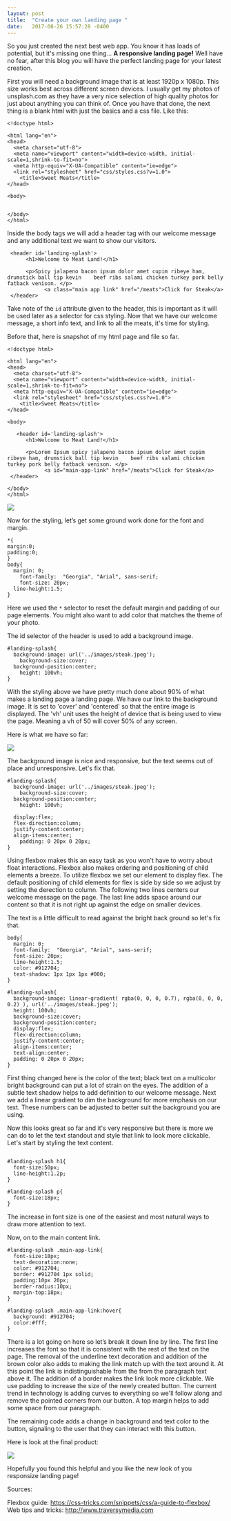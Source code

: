 ```yaml
---
layout: post
title:  "Create your own landing page "
date:   2017-08-26 15:57:28 -0400
---
```



So you just created the next best web app. You know it has loads of potential, but it's missing one thing...
**A responsive landing page!**
Well have no fear, after this blog you will have the perfect landing page for your latest creation.

First you will need a background image that is at least 1920p x 1080p. This size works best across different screen devices. I usually get my photos of unsplash.com as they have a very nice selection of high quality photos for just about anything you can think of. Once you have that done, the next thing is a blank html with just the basics and a css file.
Like this:

```
<!doctype html>

<html lang="en">
<head>
  <meta charset="utf-8">
  <meta name="viewport" content="width=device-width, initial-scale=1,shrink-to-fit=no">
  <meta http-equiv="X-UA-Compatible" content="ie=edge">
  <link rel="stylesheet" href="css/styles.css?v=1.0">
	<title>Sweet Meats</title>
</head>

<body>
  
	
</body>
</html>
```

Inside the body tags we will add a header tag with our welcome message and any additional text we want to show our visitors.

```
 <header id='landing-splash'>
      <h1>Welcome to Meat Land!</h1>
			
      <p>Spicy jalapeno bacon ipsum dolor amet cupim ribeye ham, drumstick ball tip kevin    beef ribs salami chicken turkey pork belly fatback venison. </p>	
			<a class="main app link" href="/meats">Click for Steak</a>
 </header>
```

Take note of the `id` attribute given to the header, this is important as it will be used later as a selector for css styling. Now that we have our welcome message, a short info text, and link to all the meats, it's time for styling.

Before that, here is snapshot of my html page and file so far.

```
<!doctype html>

<html lang="en">
<head>
  <meta charset="utf-8">
  <meta name="viewport" content="width=device-width, initial-scale=1,shrink-to-fit=no">
  <meta http-equiv="X-UA-Compatible" content="ie=edge">
  <link rel="stylesheet" href="css/styles.css?v=1.0">
	<title>Sweet Meats</title>
</head>

<body>

   <header id='landing-splash'>
      <h1>Welcome to Meat Land!</h1>
			
      <p>Lorem Ipsum spicy jalapeno bacon ipsum dolor amet cupim ribeye ham, drumstick ball tip kevin    beef ribs salami chicken turkey pork belly fatback venison. </p>	
			<a id="main-app-link" href="/meats">Click for Steak</a>
 </header>
	
</body>
</html>
```

![](https://i.gyazo.com/3f23040fa57d78dc844f647b3a9f31a8.png)

Now for the styling, let’s get some ground work done for the font and margin.

```
*{
margin:0;
padding:0;
}
body{
  margin: 0;
	font-family:  "Georgia", "Arial", sans-serif;
	font-size: 20px;
  line-height:1.5;
}
```

Here we used the `*` selector to reset the default margin and padding of our page elements. You might also want to add color that matches the theme of your photo. 
 
The id selector of the header is used to add a background image.

```
#landing-splash{
  background-image: url('../images/steak.jpeg');
	background-size:cover;
  background-position:center;
	height: 100vh;
}
```

With the styling above we have pretty much done about 90% of what makes a landing page a landing page. We have our link to the background image. It is set to 'cover' and 'centered' so that the entire image is displayed. The 'vh' unit uses the height of device that is being used to view the page. Meaning a vh of 50 will cover 50% of any screen.

Here is what we have so far:

![](https://i.gyazo.com/12df724722c03692305ab7fe148c0000.gif)

The background image is nice and responsive, but the text seems out of place and unresponsive. Let's fix that.

```
#landing-splash{
  background-image: url('../images/steak.jpeg');
	background-size:cover;
  background-position:center;
	height: 100vh;
	
  display:flex;
  flex-direction:column;
  justify-content:center;
  align-items:center;
	padding: 0 20px 0 20px;
}
```

Using flexbox makes this an easy task as you won't have to worry about float interactions. Flexbox also makes ordering and positioning of child elements a breeze. To utilize flexbox we set our element to display flex. The default positioning of child elements for flex is side by side so we adjust by setting the derection to column. The following two lines centers our welcome message on the page. The last line adds space around our content so that it is not right up against the edge on smaller devices.

The text is a little difficult to read against the bright back ground so let's fix that.

```
body{
  margin: 0;
  font-family:  "Georgia", "Arial", sans-serif;
  font-size: 20px;
  line-height:1.5;
  color: #912704;
  text-shadow: 1px 1px 1px #000;
}

#landing-splash{
  background-image: linear-gradient( rgba(0, 0, 0, 0.7), rgba(0, 0, 0, 0.2) ), url('../images/steak.jpeg');
  height: 100vh;
  background-size:cover;
  background-position:center;
  display:flex;
  flex-direction:column;
  justify-content:center;
  align-items:center;
  text-align:center;
  padding: 0 20px 0 20px;
}
```

First thing changed here is the color of the text; black text on a multicolor bright background can put a lot of strain on the eyes. The addition of a subtle text shadow helps to add definition to our welcome message. Next we add a linear gradient to dim the background for more emphasis on our text. These numbers can be adjusted to better suit the background you are using. 

Now this looks great so far and it's very responsive but there is more we can do to let the text standout and style that link to look more clickable. Let's start by styling the text content.

```

#landing-splash h1{
  font-size:50px;
  line-height:1.2p;
}

#landing-splash p{
  font-size:18px;
}
```

The increase in font size is one of the easiest and most natural ways to draw more attention to text. 

Now, on to the main content link.

```
#landing-splash .main-app-link{
  font-size:18px;
  text-decoration:none;
  color: #912704;
  border: #912704 1px solid;
  padding:10px 20px;
  border-radius:10px;
  margin-top:18px; 
}

#landing-splash .main-app-link:hover{
  background: #912704;
  color:#fff;
}
```

There is a lot going on here so let’s break it down line by line.
The first line increases the font so that it is consistent with the rest of the text on the page. The removal of the underline text decoration and addition of the brown color also adds to making the link match up with the text around it. At this point the link is indistinguishable from the from the paragraph text above it. The addition of a border makes the link look more clickable. We use padding to increase the size of the newly created button. The current trend in technology is adding curves to everything so we'll follow along and remove the pointed corners from our button. A top margin helps to add some space from our paragraph. 

The remaining code adds a change in background and text color to the button, signaling to the user that they can interact with this button.

Here is look at the final product:

![](https://i.gyazo.com/e9b3234f25af53c0b2259944a2b85aed.gif)

Hopefully you found this helpful and you like the new look of you responsize landing page!

Sources: 

Flexbox guide: https://css-tricks.com/snippets/css/a-guide-to-flexbox/
Web tips and tricks: http://www.traversymedia.com

